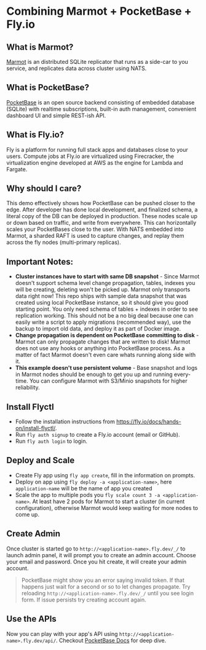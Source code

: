 # Combining Marmot + PocketBase + Fly.io 

## What is Marmot?

[Marmot](https://github.com/maxpert/marmot) is an distributed SQLite replicator that runs as a side-car to you service, and replicates data across cluster using NATS. 

## What is PocketBase?
[PocketBase](https://github.com/pocketbase/pocketbase) is an open source backend consisting of embedded database (SQLite) with realtime subscriptions, built-in auth management, convenient dashboard UI and simple REST-ish API.

## What is Fly.io?
Fly is a platform for running full stack apps and databases close to your users. Compute jobs at Fly.io are virtualized using Firecracker, the virtualization engine developed at AWS as the engine for Lambda and Fargate. 

## Why should I care?
This demo effectively shows how PocketBase can be pushed closer to the edge. After developer has done local development, and finalized schema, a literal copy of the DB can be deployed in production. These nodes scale up or down based on traffic, and write from everywhere. This can horizontally scales your PocketBases close to the user. With NATS embedded into Marmot, a sharded RAFT is used to capture changes, and replay them across the fly nodes (multi-primary replicas). 

## Important Notes:
 - **Cluster instances have to start with same DB snapshot** - Since Marmot doesn't support schema level change propagation, 
    tables, indexes you will be creating, deleting won't be picked up. Marmot only transports data right now! This
    repo ships with sample data snapshot that was created using local PocketBase instance, so it should give you
    good starting point. You only need schema of tables + indexes in order to see replication working. This should 
    not be a no big deal because one can easily write a script to apply migrations (recommended way), use the 
    backup to import old data, and deploy it as part of Docker image. 
 - **Change propagation is dependent on PocketBase committing to disk** - Marmot can only propagate changes that are written
    to disk! Marmot does not use any hooks or anything into PocketBase process. As a matter of fact Marmot doesn't
    even care whats running along side with it.
 - **This example doesn't use persistent volume** - Base snapshot and logs in Marmot nodes should be enough to get you
   up and running every-time. You can configure Marmot with S3/Minio snapshots for higher reliability. 

## Install Flyctl

 - Follow the installation instructions from https://fly.io/docs/hands-on/install-flyctl/.
 - Run `fly auth signup` to create a Fly.io account (email or GitHub).
 - Run `fly auth login` to login.

## Deploy and Scale

 - Create Fly app using `fly app create`, fill in the information on prompts.
 - Deploy on app using `fly deploy -a <application-name>`, here `application-name` will be the name of app you created
 - Scale the app to multiple pods you `fly scale count 3 -a <application-name>`. At least have 2 pods for Marmot to 
   start a cluster (in current configuration), otherwise Marmot would keep waiting for more nodes to come up.

## Create Admin

Once cluster is started go to `http://<application-name>.fly.dev/_/` to launch admin panel, it will prompt you to create an
admin account. Choose your email and password. Once you hit create, it will create your admin account. 

  > PocketBase might show you an error saying invalid token. If that happens just wait for a second or so to let 
  > changes propagate. Try reloading `http://<application-name>.fly.dev/_/` until you see login form. If issue 
  > persists try creating account again.

## Use the APIs

Now you can play with your app's API using `http://<application-name>.fly.dev/api/`. Checkout 
[PocketBase Docs](https://pocketbase.io/docs/) for deep dive.